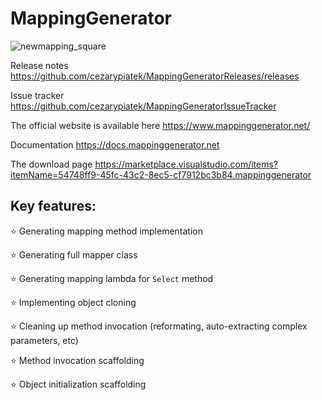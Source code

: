 # MappingGenerator
![newmapping_square](https://user-images.githubusercontent.com/7759991/162615867-154ad93a-b430-442e-a1bf-bcfdebf0381f.png)

Release notes https://github.com/cezarypiatek/MappingGeneratorReleases/releases

Issue tracker https://github.com/cezarypiatek/MappingGeneratorIssueTracker

The official website is available here https://www.mappinggenerator.net/

Documentation https://docs.mappinggenerator.net

The download page https://marketplace.visualstudio.com/items?itemName=54748ff9-45fc-43c2-8ec5-cf7912bc3b84.mappinggenerator


## Key features:

⭐ Generating mapping method implementation

⭐ Generating full mapper class

⭐ Generating mapping lambda for `Select` method

⭐ Implementing object cloning

⭐ Cleaning up method invocation (reformating, auto-extracting complex parameters, etc)

⭐ Method invocation scaffolding

⭐ Object initialization scaffolding
